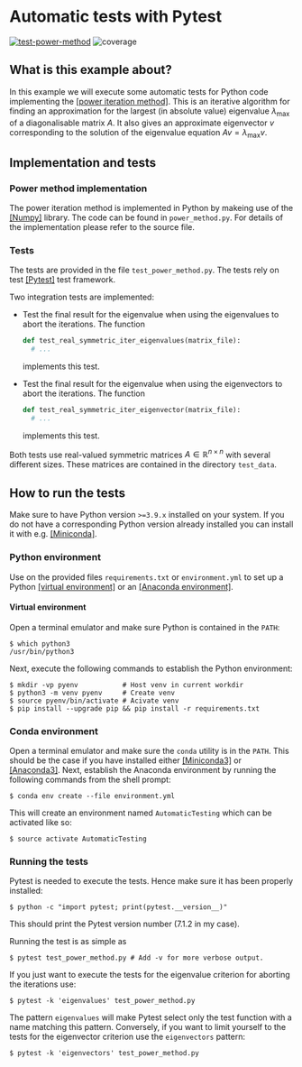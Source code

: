 # Automatic tests with Pytest
[![test-power-method](https://github.com/ttm02/ci-demo/actions/workflows/test-power-method.yml/badge.svg)](https://github.com/ttm02/ci-demo/actions/workflows/test-power-method.yml) ![coverage](./coverage.svg)
## What is this example about?

In this example we will execute some automatic tests for Python code implementing the [[power iteration method]](https://en.wikipedia.org/wiki/Power_iteration). This is an iterative algorithm for finding an approximation for the largest (in absolute value) eigenvalue $\lambda_\mathrm{max}$ of a diagonalisable matrix $A$. It also gives an approximate eigenvector $v$ corresponding to the solution of the eigenvalue equation $A v = \lambda_\mathrm{max} v$.

## Implementation and tests

### Power method implementation

The power iteration method is implemented in Python by makeing use of the [[Numpy]](https://github.com/numpy/numpy) library. The code can be found in `power_method.py`. For details of the implementation please refer to the source file.

### Tests

The tests are provided in the file `test_power_method.py`. The tests rely on test [[Pytest]](https://pytest.org/) test framework.

Two integration tests are implemented:

* Test the final result for the eigenvalue when using the eigenvalues to abort the iterations. The function 
  ```python
  def test_real_symmetric_iter_eigenvalues(matrix_file):
    # ...
  ```
  implements this test.

* Test the final result for the eigenvalue when using the eigenvectors to abort the iterations. The function
  ```python
  def test_real_symmetric_iter_eigenvector(matrix_file):
    # ...
  ```
  implements this test.

Both tests use real-valued symmetric matrices $A \in \mathbb{R}^{n \times n}$ with several different sizes. These matrices are contained in the directory `test_data`. 

## How to run the tests

Make sure to have Python version `>=3.9.x` installed on your system. If you do not have a corresponding Python version already installed you can install it with e.g. [[Miniconda]](https://docs.conda.io/en/latest/miniconda.html).

### Python environment

Use on the provided files `requirements.txt` or `environment.yml` to set up a Python [[virtual environment]](https://docs.python.org/3/tutorial/venv.html) or an [[Anaconda environment]](https://docs.conda.io/projects/conda/en/latest/user-guide/tasks/manage-environments.html).

#### Virtual environment

Open a terminal emulator and make sure Python is contained in the `PATH`:

```shell
$ which python3
/usr/bin/python3
```

Next, execute the following commands to establish the Python environment:

```shell
$ mkdir -vp pyenv           # Host venv in current workdir
$ python3 -m venv pyenv     # Create venv 
$ source pyenv/bin/activate # Acivate venv
$ pip install --upgrade pip && pip install -r requirements.txt
```

### Conda environment

Open a terminal emulator and make sure the `conda` utility is in the `PATH`. This should be the case if you have installed either [[Miniconda3]](https://docs.conda.io/en/latest/miniconda.html) or [[Anaconda3]](https://docs.conda.io/en/latest/miniconda.html).  Next, establish the Anaconda environment by running the following commands from the shell prompt:

```shell
$ conda env create --file environment.yml
```

This will create an environment named `AutomaticTesting` which can be activated like so:

```shell
$ source activate AutomaticTesting
```

### Running the tests

Pytest is needed to execute the tests. Hence make sure it has been properly installed:

```shell
$ python -c "import pytest; print(pytest.__version__)"
```

This should print the Pytest version number (7.1.2 in my case).

Running the test is as simple as

```shell
$ pytest test_power_method.py # Add -v for more verbose output.
```

If you just want to execute the tests for the eigenvalue criterion for aborting the iterations use:

```shell
$ pytest -k 'eigenvalues' test_power_method.py
```

The pattern `eigenvalues` will make Pytest select only the test function with a name matching this pattern. Conversely, if you want to limit yourself to the tests for the eigenvector criterion use the `eigenvectors` pattern:

```shell
$ pytest -k 'eigenvectors' test_power_method.py
```





